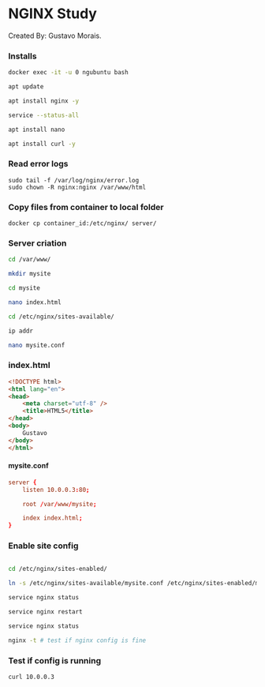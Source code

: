 # NGINX Study

Created By: Gustavo Morais.

### Installs
```sh
docker exec -it -u 0 ngubuntu bash

apt update

apt install nginx -y

service --status-all

apt install nano

apt install curl -y

```

### Read error logs
```
sudo tail -f /var/log/nginx/error.log
sudo chown -R nginx:nginx /var/www/html
```

### Copy files from container to local folder
```
docker cp container_id:/etc/nginx/ server/
```

### Server criation
```sh
cd /var/www/

mkdir mysite

cd mysite

nano index.html

cd /etc/nginx/sites-available/

ip addr

nano mysite.conf

```

### index.html
```html
<!DOCTYPE html>
<html lang="en">
<head>
    <meta charset="utf-8" />
    <title>HTML5</title>
</head>
<body>
    Gustavo
</body>
</html>
```

#### mysite.conf
```conf
server {
    listen 10.0.0.3:80;

    root /var/www/mysite;

    index index.html;
}
```

### Enable site config
```sh

cd /etc/nginx/sites-enabled/

ln -s /etc/nginx/sites-available/mysite.conf /etc/nginx/sites-enabled/mysite

service nginx status

service nginx restart

service nginx status

nginx -t # test if nginx config is fine

```

### Test if config is running
```
curl 10.0.0.3
```
